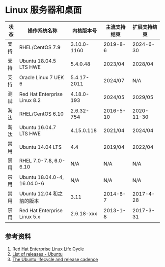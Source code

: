 # Linux 服务器和桌面

|状态|操作系统名称|内核版本号|主流支持结束|扩展支持结束|
|---|---|---|---|---|
支持|RHEL/CentOS 7.9|3.10.0-1160|2019-8-6|2024-6-30
支持|Ubuntu 18.04.5 LTS HWE|5.4.0.48|2023/04|2028/04
支持|Oracle Linux 7 UEK 6|5.4.17-2011|2024/07|N/A
测试|Red Hat Enterprise Linux 8.2|4.18.0-193|2024/05|2029/05
淘汰|RHEL/CentOS 6.10|2.6.32-754|2016-5-10|2020-11-30
淘汰|Ubuntu 16.04.7 LTS HWE|4.15.0.118|2021/04|2024/04
禁用|Ubuntu 14.04 LTS|4.4|2019/04|2022/04
禁用|RHEL 7.0-7.8, 6.0-6.10|N/A|N/A|N/A
禁用|Ubuntu 18.04.0-4, 16.04.0-6|N/A|N/A|N/A
禁用|Ubuntu 12.04 和之前的版本|3.11|2014-8-7|2017-4-28
禁用|Red Hat Enterprise Linux 5.x|2.6.18-xxx|2013-1-8|2017-3-31

## 参考资料

1. [Red Hat Enterprise Linux Life Cycle](https://access.redhat.com/support/policy/updates/errata/)
1. [List of releases - Ubuntu](https://wiki.ubuntu.com/Releases)
1. [The Ubuntu lifecycle and release cadence](https://ubuntu.com/about/release-cycle)
